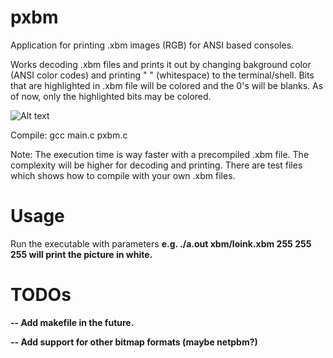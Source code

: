 # pxbm
Application for printing .xbm images (RGB) for ANSI based consoles.

Works decoding .xbm files and prints it out by changing bakground color (ANSI color codes) and printing " " (whitespace) to the terminal/shell.
Bits that are highlighted in .xbm file will be colored and the 0's will be blanks. As of now, only the highlighted bits
may be colored.

![Alt text](https://i.imgur.com/D24CIG5.png "XBM print in action")

Compile: gcc main.c pxbm.c

Note: The execution time is way faster with a precompiled .xbm file. The complexity will be higher for decoding and printing.
There are test files which shows how to compile with your own .xbm files.

# Usage
Run the executable with parameters <filepath> <R> <G> <B> e.g. ./a.out xbm/loink.xbm 255 255 255  will print the picture in white. 

# TODOs

-- Add makefile in the future.

-- Add support for other bitmap formats (maybe netpbm?)

